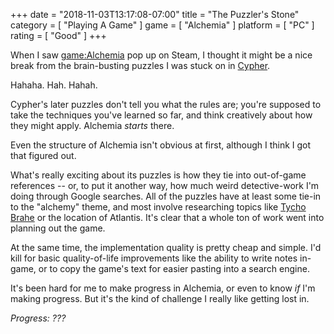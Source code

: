 +++
date = "2018-11-03T13:17:08-07:00"
title = "The Puzzler's Stone"
category = [ "Playing A Game" ]
game = [ "Alchemia" ]
platform = [ "PC" ]
rating = [ "Good" ]
+++

When I saw <game:Alchemia> pop up on Steam, I thought it might be a nice break from the brain-busting puzzles I was stuck on in [Cypher](game:Cypher (2018)).

Hahaha.  Hah.  Hahah.

Cypher's later puzzles don't tell you what the rules are; you're supposed to take the techniques you've learned so far, and think creatively about how they might apply.  Alchemia <i>starts</i> there.

Even the structure of Alchemia isn't obvious at first, although I think I got that figured out.

What's really exciting about its puzzles is how they tie into out-of-game references -- or, to put it another way, how much weird detective-work I'm doing through Google searches.  All of the puzzles have at least some tie-in to the "alchemy" theme, and most involve researching topics like <a href="https://en.wikipedia.org/wiki/Tycho_Brahe">Tycho Brahe</a> or the location of Atlantis.  It's clear that a whole ton of work went into planning out the game.

At the same time, the implementation quality is pretty cheap and simple.  I'd kill for basic quality-of-life improvements like the ability to write notes in-game, or to copy the game's text for easier pasting into a search engine.

It's been hard for me to make progress in Alchemia, or even to know <i>if</i> I'm making progress.  But it's the kind of challenge I really like getting lost in.

<i>Progress: ???</i>
